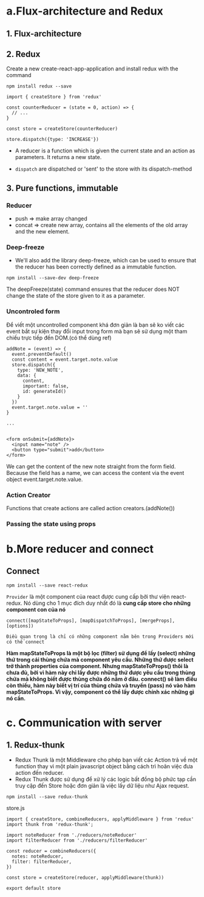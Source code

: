 # a.Flux-architecture and Redux
## 1. Flux-architecture
## 2. Redux
Create a new create-react-app-application and install redux with the command
```
npm install redux --save
```
```
import { createStore } from 'redux'

const counterReducer = (state = 0, action) => {
  // ...
}

const store = createStore(counterReducer)

store.dispatch({type: 'INCREASE'})
```

- A reducer is a function which is given the current state and an action as parameters. It returns a new state.

- `dispatch` are dispatched or 'sent' to the store with its dispatch-method

## 3. Pure functions, immutable
### Reducer
- push => make array changed
- concat => create new array, contains all the elements of the old array and the new element.

### Deep-freeze
- We'll also add the library deep-freeze, which can be used to ensure that the reducer has been correctly defined as a immutable function.
```
npm install --save-dev deep-freeze
```
The deepFreeze(state) command ensures that the reducer does NOT change the state of the store given to it as a parameter.

### Uncontroled form
Để viết một uncontrolled component khá đơn giản là bạn sẽ ko viết các event bắt sự kiện thay đổi input trong form mà bạn sẽ sử dụng một tham chiếu trực tiếp đến DOM.(có thể dùng ref)

```
addNote = (event) => {
  event.preventDefault()
  const content = event.target.note.value
  store.dispatch({
    type: 'NEW_NOTE',
    data: {
      content,
      important: false,
      id: generateId()
    }
  })
  event.target.note.value = ''
}

...


<form onSubmit={addNote}>
  <input name="note" /> 
  <button type="submit">add</button>
</form>
```

We can get the content of the new note straight from the form field. Because the field has a name, we can access the content via the event object event.target.note.value.

### Action Creator
Functions that create actions are called action creators.(addNote())

### Passing the state using props

# b.More reducer and connect
## Connect

```
npm install --save react-redux
```

`Provider` là một component của react được cung cấp bởi thư viện react-redux. Nó dùng cho 1 mục đích duy nhất đó là **cung cấp store cho những component con của nó**

```
connect([mapStateToProps], [mapDispatchToProps], [mergeProps], [options]) 
```

`Điều quan trọng là chỉ có những component nằm bên trong Providers mới có thể connect`

**Hàm mapStateToProps là một bộ lọc (filter) sử dụng để lấy (select) những thứ trong cái thùng chứa mà component yêu cầu. Những thứ được select trở thành properties của component. Nhưng mapStateToProps() thôi là chưa đủ, bởi vì hàm này chỉ lấy được những thứ được yêu cầu trong thùng chứa mà không biết được thùng chứa đó nằm ở đâu. connect() sẽ làm điều còn thiếu, hàm này biết vị trí của thùng chứa và truyền (pass) nó vào hàm mapStateToProps. Vì vậy, component có thể lấy được chính xác những gì nó cần.**

# c. Communication with server
## 1. Redux-thunk
- Redux Thunk là một Middleware cho phép bạn viết các Action trả về một function thay vì một plain javascript object bằng cách trì hoãn việc đưa action đến reducer.
- Redux Thunk được sử dụng để xử lý các logic bất đồng bộ phức tạp cần truy cập đến Store hoặc đơn giản là việc lấy dữ liệu như Ajax request.

```
npm install --save redux-thunk
```

store.js

```
import { createStore, combineReducers, applyMiddleware } from 'redux'
import thunk from 'redux-thunk';

import noteReducer from './reducers/noteReducer'
import filterReducer from './reducers/filterReducer'

const reducer = combineReducers({
  notes: noteReducer,
  filter: filterReducer,
})

const store = createStore(reducer, applyMiddleware(thunk))

export default store
```
